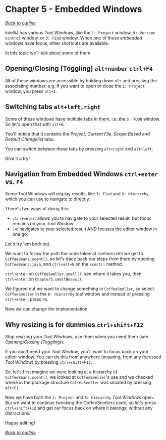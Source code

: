 # Chapter 5 - Embedded Windows
[_Back to outline_](outline.md)

IntelliJ has various _Tool Windows_, like the `1: Project` window, `9: Version Control` window, or `3: Find` window. When one of these _embedded_ windows have focus, other shortcuts are available.

In this topic we'll talk about some of them.

## Opening/Closing (Toggling) `alt+number` `ctrl+F4`
All of these windows are accessible by holding down `alt` and pressing the associating number.
e.g. If you want to open or close the `1: Project` window, you press `alt+1`.

## Switching tabs `alt+left,right`
Some of these windows have multiple tabs in them, i.e. the `6: TODO` window. So let's open that with `alt+6`.

You'll notice that it contains the _Project_, _Current File_, _Scope Based_ and _Default Changelist_ tabs.

You can switch between these tabs by pressing `alt+right` and `alt+left`.

Give it a try!

## Navigation from Embedded Windows `ctrl+enter` vs. `F4`
Some Tool Windows will display results, like `3: Find` and `8: Hierarchy`, which you can use to navigate to directly.

There's two ways of doing this:
* `ctrl+enter`: allows you to navigate to your selected result, but focus remains on your Tool Window
* `F4`: navigates to your selected result AND focuses the editor window in one go.

Let's try 'em both out.

We want to follow the path the code takes at runtime until we get to `CoffeeBeans.scent()`, so let's trace back our steps from there by opening `CoffeeBeans.java`, and `ctrl+alt+h` on the `scent()` method.

`ctrl+enter` on `CoffeeSmeller.smell()`, see where it takes you, then `ctrl+enter` on `Chapter5.smellBeans()`.

We figured out we want to change something in `CoffeeSmeller`, so select `CoffeeSmeller` in the `8: Hierarchy` tool window and instead of pressing `ctrl+enter`, press `F4`.

Now we can change the implementation.

## Why resizing is for dummies `ctrl+shift+F12`
Stop resizing your _Tool Windows_, use them when you need them (see _Opening/Closing (Toggling)_).

If you don't need your _Tool Window_, you'll want to focus back on your editor window. You can do this from anywhere (meaning, from any focussed _Tool Window_) by pressing `ctrl+shift+F12`.

So, let's first imagine we were looking at a hierarchy of `CoffeeBeans.scent()`, we looked at `CoffeeSmeller`'s use and we checked where in the package structure `CoffeeSmeller` was situated by pressing `alt+F1`.

Now we have both the `1: Project` and `8: Hierarchy` _Tool Windows_ open. But we want to continue tweaking the CoffeeSmellers code, so let's press `ctrl+shift+F12` and get our focus back on where it belongs, without any distractions.

Happy editing!

[_Back to outline_](outline.md)